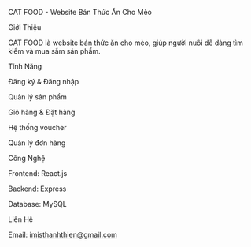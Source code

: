 CAT FOOD - Website Bán Thức Ăn Cho Mèo

Giới Thiệu

CAT FOOD là website bán thức ăn cho mèo, giúp người nuôi dễ dàng tìm kiếm và mua sắm sản phẩm.

Tính Năng

Đăng ký & Đăng nhập

Quản lý sản phẩm

Giỏ hàng & Đặt hàng

Hệ thống voucher

Quản lý đơn hàng

Công Nghệ

Frontend: React.js

Backend: Express

Database: MySQL

Liên Hệ

Email: imisthanhthien@gmail.com
